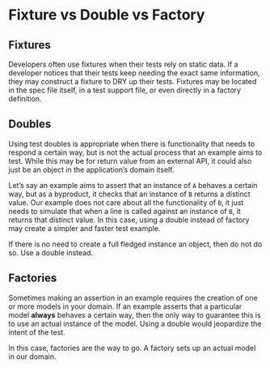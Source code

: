 # Fixture vs Double vs Factory

## Fixtures

Developers often use fixtures when their tests rely on static data. If a developer notices that their tests keep needing the exact same information, they may construct a fixture to DRY up their tests. Fixtures may be located in the spec file itself, in a test support file, or even directly in a factory definition.

## Doubles

Using test doubles is appropriate when there is functionality that needs to respond a certain way, but is not the actual process that an example aims to test. While this may be for return value from an external API, it could also just be an object in the application’s domain itself.

Let’s say an example aims to assert that an instance of `A` behaves a certain way, but as a byproduct, it checks that an instance of `B` returns a distinct value. Our example does not care about all the functionality of `B`, it just needs to simulate that when a line is called against an instance of `B`, it returns that distinct value. In this case, using a double instead of factory may create a simpler and faster test example.

If there is no need to create a full fledged instance an object, then do not do so. Use a double instead.

## Factories

Sometimes making an assertion in an example requires the creation of one or more models in your domain. If an example asserts that a particular model **always** behaves a certain way, then the only way to guarantee this is to use an actual instance of the model. Using a double would jeopardize the intent of the test.

In this case, factories are the way to go. A factory sets up an actual model in our domain.
